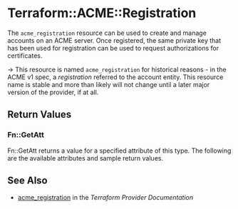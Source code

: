 # Terraform::ACME::Registration

The `acme_registration` resource can be used to create and manage accounts on an
ACME server. Once registered, the same private key that has been used for
registration can be used to request authorizations for certificates.

-> This resource is named `acme_registration` for historical reasons - in the
ACME v1 spec, a _registration_ referred to the account entity.  This resource
name is stable and more than likely will not change until a later major version
of the provider, if at all.

## Return Values

### Fn::GetAtt

Fn::GetAtt returns a value for a specified attribute of this type. The following are the available attributes and sample return values.

## See Also

* [acme_registration](https://www.terraform.io/docs/providers/acme/r/registration.html) in the _Terraform Provider Documentation_